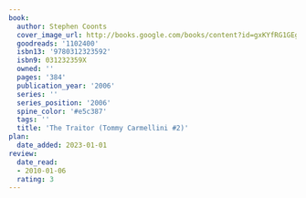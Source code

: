 ```yaml
---
book:
  author: Stephen Coonts
  cover_image_url: http://books.google.com/books/content?id=gxKYfRG1GEgC&printsec=frontcover&img=1&zoom=1&edge=curl&source=gbs_api
  goodreads: '1102400'
  isbn13: '9780312323592'
  isbn9: 031232359X
  owned: ''
  pages: '384'
  publication_year: '2006'
  series: ''
  series_position: '2006'
  spine_color: '#e5c387'
  tags: ''
  title: 'The Traitor (Tommy Carmellini #2)'
plan:
  date_added: 2023-01-01
review:
  date_read:
  - 2010-01-06
  rating: 3
---
```


